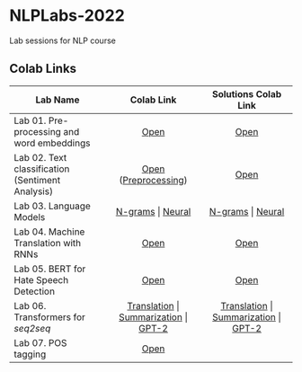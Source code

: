# NLPLabs-2022

Lab sessions for NLP course

## Colab Links

| Lab Name                                         |                                                                                                                                                      Colab Link                                                                                                                                                       |                                                                                                                                      Solutions Colab Link                                                                                                                                      |
| ------------------------------------------------ | :-------------------------------------------------------------------------------------------------------------------------------------------------------------------------------------------------------------------------------------------------------------------------------------------------------------------: | :--------------------------------------------------------------------------------------------------------------------------------------------------------------------------------------------------------------------------------------------------------------------------------------------: |
| Lab 01. Pre-processing and word embeddings       |                                                                          [Open](https://colab.research.google.com/github/ImperialNLP/NLPLabs-2022/blob/main/lab01-preprocessing-and-word-embeddings/lab01_PreprocessingAndEmbeddings.ipynb)                                                                           |                                                                       [Open](https://colab.research.google.com/github/ImperialNLP/NLPLabs-2022/blob/main/lab01-preprocessing-and-word-embeddings/lab01_solutions.ipynb)                                                                        |
| Lab 02. Text classification (Sentiment Analysis) | [Open](https://colab.research.google.com/github/ImperialNLP/NLPLabs-2022/blob/main/lab02-sentiment-classification/lab02.ipynb#scrollTo=FE8B9-L8U0aZ) ([Preprocessing](https://colab.research.google.com/github/ImperialNLP/NLPLabs-2022/blob/main/lab02-sentiment-classification/Preprocessing_with_torchtext.ipynb)) |                                                                            [Open](https://colab.research.google.com/github/ImperialNLP/NLPLabs-2022/blob/main/lab02-sentiment-classification/lab02_solutions.ipynb)                                                                            |
| Lab 03. Language Models                          |                      [N-grams](https://colab.research.google.com/github/ImperialNLP/NLPLabs-2022/blob/main/lab03-language-models/lab03_1_NgramLMs.ipynb) \| [Neural](https://colab.research.google.com/github/ImperialNLP/NLPLabs-2022/blob/main/lab03-language-models/lab03_2_NeuralLMs.ipynb)                       | [N-grams](https://colab.research.google.com/github/ImperialNLP/NLPLabs-2022/blob/main/lab03-language-models/lab03_1_NgramLMs_Solutions.ipynb) \| [Neural](https://colab.research.google.com/github/ImperialNLP/NLPLabs-2022/blob/main/lab03-language-models/lab03_2_NeuralLMs_Solutions.ipynb) |
| Lab 04. Machine Translation with RNNs            |                                                                                                 [Open](https://colab.research.google.com/github/ImperialNLP/NLPLabs-2022/blob/main/lab04-MT-with-RNNs/lab04_mt.ipynb)                                                                                                 |                                                                     [Open](https://colab.research.google.com/github/ImperialNLP/NLPLabs-2022/blob/main/lab04-MT-with-RNNs/lab04_mt_solutions.ipynb#scrollTo=1eLd2J2B1i2u)                                                                      |
| Lab 05. BERT for Hate Speech Detection           |                                                                                         [Open](https://colab.research.google.com/github/ImperialNLP/NLPLabs-2022/blob/main/lab05-BERT-for-hate-speech-detection/lab05.ipynb)                                                                                          |                                                                       [Open](https://colab.research.google.com/github/ImperialNLP/NLPLabs-2022/blob/main/lab05-BERT-for-hate-speech-detection/lab05_solutions.ipynb)                                                                           |
| Lab 06. Transformers for *seq2seq*               | [Translation](https://colab.research.google.com/github/ImperialNLP/NLPLabs-2022/blob/main/lab06-seq2seq-Transformers/00-translation/lab.ipynb) \| [Summarization](https://colab.research.google.com/github/ImperialNLP/NLPLabs-2022/blob/main/lab06-seq2seq-Transformers/01-summarization/t5-sum.ipynb) \| [GPT-2](https://colab.research.google.com/github/ImperialNLP/NLPLabs-2022/blob/main/lab06-seq2seq-Transformers/02-decoding-with-gpt2/gpt-gen.ipynb)                |           [Translation](https://colab.research.google.com/github/ImperialNLP/NLPLabs-2022/blob/main/lab06-seq2seq-Transformers/00-translation/lab_solutions.ipynb) \| [Summarization](https://colab.research.google.com/github/ImperialNLP/NLPLabs-2022/blob/main/lab06-seq2seq-Transformers/01-summarization/t5-sum-solutions.ipynb) \| [GPT-2](https://colab.research.google.com/github/ImperialNLP/NLPLabs-2022/blob/main/lab06-seq2seq-Transformers/02-decoding-with-gpt2/gpt-gen-solutions.ipynb) |
| Lab 07. POS tagging                              |                                                                          [Open](https://colab.research.google.com/github/ImperialNLP/NLPLabs-2022/blob/main/lab07-POStagging.ipynb)                                                                                                                                   |                                                                                                                                                                                                                                                                                                |